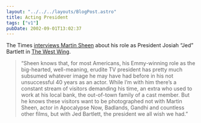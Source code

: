 ```yaml
---
layout: "../../../layouts/BlogPost.astro"
title: Acting President
tags: ["v1"]
pubDate: 2002-09-01T13:02:37
---
```


The Times [interviews Martin Sheen][1] about his role as President Josiah &#8220;Jed&#8221; Bartlett in [The West Wing][2].

> &#8220;Sheen knows that, for most Americans, his Emmy-winning role as the big-hearted, well-meaning, erudite TV president has pretty much subsumed whatever image he may have had before in his not unsuccessful 40 years as an actor. While I&#8217;m with him there&#8217;s a constant stream of visitors demanding his time, an extra who used to work at his local bank, the out-of-town family of a cast member. But he knows these visitors want to be photographed not with Martin Sheen, actor in Apocalypse Now, Badlands, Gandhi and countless other films, but with Jed Bartlett, the president we all wish we had.&#8221;

[1]: http://www.timesonline.co.uk/article/0,,585-398179,00.html "The Times: On a West Wing and a prayer"
[2]: http://www.nbc.com/The_West_Wing/ "NBC.com: The West Wing"
